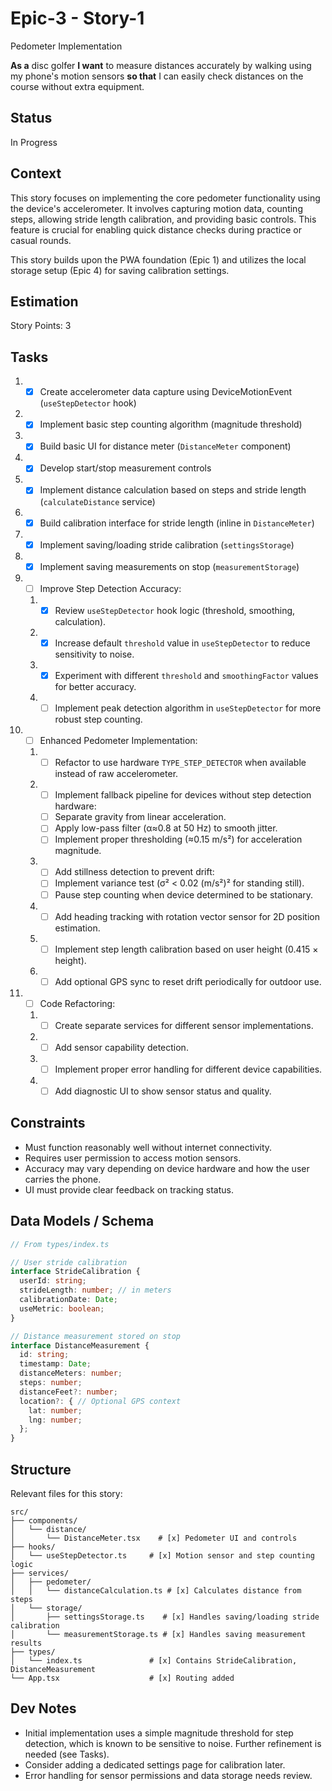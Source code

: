 # Epic-3 - Story-1

Pedometer Implementation

**As a** disc golfer
**I want** to measure distances accurately by walking using my phone's motion sensors
**so that** I can easily check distances on the course without extra equipment.

## Status

In Progress

## Context

This story focuses on implementing the core pedometer functionality using the device's accelerometer. It involves capturing motion data, counting steps, allowing stride length calibration, and providing basic controls. This feature is crucial for enabling quick distance checks during practice or casual rounds.

This story builds upon the PWA foundation (Epic 1) and utilizes the local storage setup (Epic 4) for saving calibration settings.

## Estimation

Story Points: 3

## Tasks

1.  - [x] Create accelerometer data capture using DeviceMotionEvent (`useStepDetector` hook)
2.  - [x] Implement basic step counting algorithm (magnitude threshold)
3.  - [x] Build basic UI for distance meter (`DistanceMeter` component)
4.  - [x] Develop start/stop measurement controls
5.  - [x] Implement distance calculation based on steps and stride length (`calculateDistance` service)
6.  - [x] Build calibration interface for stride length (inline in `DistanceMeter`)
7.  - [x] Implement saving/loading stride calibration (`settingsStorage`)
8.  - [x] Implement saving measurements on stop (`measurementStorage`)
9.  - [ ] Improve Step Detection Accuracy:
    1.  - [x] Review `useStepDetector` hook logic (threshold, smoothing, calculation).
    2.  - [x] Increase default `threshold` value in `useStepDetector` to reduce sensitivity to noise.
    3.  - [x] Experiment with different `threshold` and `smoothingFactor` values for better accuracy.
    4.  - [ ] Implement peak detection algorithm in `useStepDetector` for more robust step counting.
10. - [ ] Enhanced Pedometer Implementation:
    1.  - [ ] Refactor to use hardware `TYPE_STEP_DETECTOR` when available instead of raw accelerometer.
    2.  - [ ] Implement fallback pipeline for devices without step detection hardware:
        - [ ] Separate gravity from linear acceleration.
        - [ ] Apply low-pass filter (α≈0.8 at 50 Hz) to smooth jitter.
        - [ ] Implement proper thresholding (≈0.15 m/s²) for acceleration magnitude.
    3.  - [ ] Add stillness detection to prevent drift:
        - [ ] Implement variance test (σ² < 0.02 (m/s²)² for standing still).
        - [ ] Pause step counting when device determined to be stationary.
    4.  - [ ] Add heading tracking with rotation vector sensor for 2D position estimation.
    5.  - [ ] Implement step length calibration based on user height (0.415 × height).
    6.  - [ ] Add optional GPS sync to reset drift periodically for outdoor use.
11. - [ ] Code Refactoring:
    1.  - [ ] Create separate services for different sensor implementations.
    2.  - [ ] Add sensor capability detection.
    3.  - [ ] Implement proper error handling for different device capabilities.
    4.  - [ ] Add diagnostic UI to show sensor status and quality.

## Constraints

- Must function reasonably well without internet connectivity.
- Requires user permission to access motion sensors.
- Accuracy may vary depending on device hardware and how the user carries the phone.
- UI must provide clear feedback on tracking status.

## Data Models / Schema

```typescript
// From types/index.ts

// User stride calibration
interface StrideCalibration {
  userId: string;
  strideLength: number; // in meters
  calibrationDate: Date;
  useMetric: boolean;
}

// Distance measurement stored on stop
interface DistanceMeasurement {
  id: string;
  timestamp: Date;
  distanceMeters: number;
  steps: number;
  distanceFeet?: number;
  location?: { // Optional GPS context
    lat: number;
    lng: number;
  };
}
```

## Structure

Relevant files for this story:

```
src/
├── components/
│   └── distance/
│       └── DistanceMeter.tsx    # [x] Pedometer UI and controls
├── hooks/
│   └── useStepDetector.ts     # [x] Motion sensor and step counting logic
├── services/
│   ├── pedometer/
│   │   └── distanceCalculation.ts # [x] Calculates distance from steps
│   └── storage/
│       ├── settingsStorage.ts    # [x] Handles saving/loading stride calibration
│       └── measurementStorage.ts # [x] Handles saving measurement results
├── types/
│   └── index.ts               # [x] Contains StrideCalibration, DistanceMeasurement
└── App.tsx                    # [x] Routing added
```

## Dev Notes

- Initial implementation uses a simple magnitude threshold for step detection, which is known to be sensitive to noise. Further refinement is needed (see Tasks). 
- Consider adding a dedicated settings page for calibration later.
- Error handling for sensor permissions and data storage needs review. 